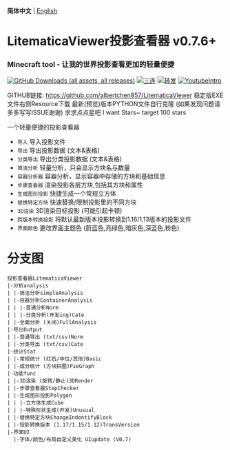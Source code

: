 **简体中文** | [English](./README_EN.md)

# LitematicaViewer投影查看器 v0.7.6+

### Minecraft tool - 让我的世界投影查看更加的轻量便捷

[![GitHub Downloads (all assets, all releases)](https://img.shields.io/github/v/release/Albertchen857/LitematicaViewer)]()
[![三连](https://img.shields.io/badge/-一键三连-00A1D6?logo=bilibili&logoColor=white)](https://www.bilibili.com/video/BV1H9ZVYtEta/?spm_id_from=333.1387.homepage.video_card.click&vd_source=20c164cb28b2da114329d8728dad750f)
[![转发](https://img.shields.io/badge/-转发-00A1D6?logo=bilibili&logoColor=white)](https://space.bilibili.com/3494373232741268)
[![YoutubeIntro](https://img.shields.io/badge/-Youtube-00A1D6?logo=youtube&logoColor=red)](https://www.youtube.com/watch?v=0nofWrfKJeg)

GITHUB链接: https://github.com/albertchen857/LitematicaViewer
稳定版EXE文件右侧Resource下载
最新(预览)版本PYTHON文件自行克隆 (如果发现问题请多多写写ISSUE谢谢)
求求点点星吧 I want Stars~ target 100 stars

一个轻量便捷的投影查看器

- `导入` 导入投影文件
- `导出` 导出投影数据 (文本&表格)
- `分类导出` 导出分类投影数据 (文本&表格)
- `简洁分析` 轻量分析，只会显示方块名与数量
- `容器分析器` 容器分析，显示容器中存储的方块和基础信息
- `步骤查看器` 渲染投影各层方块,包括其方块和属性
- `生成图形投影` 快捷生成一个常规立方体
- `替换特定方块` 快速替换/限制投影里的不同方块
- `3D渲染` 3D渲染目标投影 (可能引起卡顿)
- `跨版本转换投影` 将默认最新版本投影转换到1.16/1.13版本的投影文件
- `界面颜色` 更改界面主题色 (蔚蓝色,亮绿色,暗灰色,深蓝色,粉色)

# 分支图

```
投影查看器LitematicaViewer
|-分析analysis
| |-简洁分析simpleAnalysis
| |-容器分析ContainerAnalysis
| | |-普通分析Norm
| | |-分类分析(开发ing)Cate
| |-全面分析 (关闭)FullAnalysis
|-导出Output
| |-普通导出 (txt/csv)Norm
| |-分类导出 (txt/csv)Cate
|-统计Stat
| |-常规统计 (红石/中位/其他)Basic
| |-成分统计 (方块拼图)PieGraph
|-功能func
| |-3D渲染 (旋转/静止)3DRender
| |-步骤查看器StepChecker
| |-生成图形投影Polygon
| | |-立方体生成Cube
| | |-特殊形状生成(开发)Unusual
| |-替换特定方块ChangeIndentifyBlock
| |-投影转换版本 (1.17/1.15/1.12)TransVersion
|-界面UI
  |-字体/颜色/布局自定义美化 UIupdate (V0.7)
```
